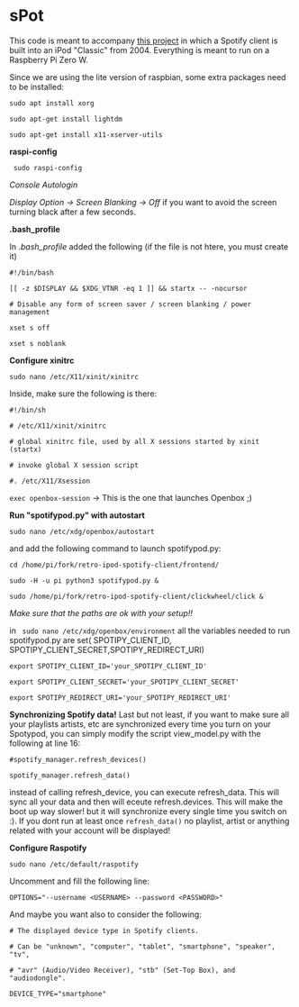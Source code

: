 # sPot

This code is meant to accompany [this project](https://hackaday.io/project/177034-spot-spotify-in-a-4th-gen-ipod-2004) in which a Spotify client is built into an iPod "Classic" from 2004. Everything is meant to run on a Raspberry Pi Zero W.

Since we are using the lite version of raspbian, some extra packages need to be installed:

`sudo apt install xorg`

`sudo apt-get install lightdm`

`sudo apt-get install x11-xserver-utils`



**raspi-config**

` sudo raspi-config`

_Console Autologin_

_Display Option -> Screen Blanking -> Off_ if you want to avoid the screen turning black after a few seconds.


**.bash_profile**

In *.bash_profile* added the following (if the file is not htere, you must create it)


`#!/bin/bash`

`[[ -z $DISPLAY && $XDG_VTNR -eq 1 ]] && startx -- -nocursor`

`# Disable any form of screen saver / screen blanking / power management`

`xset s off`

`xset s noblank`


**Configure xinitrc**

`sudo nano /etc/X11/xinit/xinitrc`


Inside, make sure the following is there:

`#!/bin/sh`

`# /etc/X11/xinit/xinitrc`

`# global xinitrc file, used by all X sessions started by xinit (startx)`

`# invoke global X session script`

`#. /etc/X11/Xsession`

`exec openbox-session` -> This is the one that launches Openbox ;)


**Run "spotifypod.py" with autostart**

`sudo nano /etc/xdg/openbox/autostart`


and add the following command to launch spotifypod.py:


`cd /home/pi/fork/retro-ipod-spotify-client/frontend/`

`sudo -H -u pi python3 spotifypod.py &`

`sudo /home/pi/fork/retro-ipod-spotify-client/clickwheel/click &`


_Make sure that the paths are ok with your setup!!_

in ` sudo nano /etc/xdg/openbox/environment` all the variables needed to run spotifypod.py are set( SPOTIPY_CLIENT_ID, SPOTIPY_CLIENT_SECRET,SPOTIPY_REDIRECT_URI)


`export SPOTIPY_CLIENT_ID='your_SPOTIPY_CLIENT_ID'`

`export SPOTIPY_CLIENT_SECRET='your_SPOTIPY_CLIENT_SECRET'`

`export SPOTIPY_REDIRECT_URI='your_SPOTIPY_REDIRECT_URI'`


**Synchronizing Spotify data!**
Last but not least, if you want to make sure all your playlists artists, etc are synchronized every time you turn on your Spotypod, you can simply modify the script view_model.py with the following at line 16:

`#spotify_manager.refresh_devices()`

`spotify_manager.refresh_data()`


instead of calling refresh_device, you can execute refresh_data. This will sync all your data and then will eceute refresh.devices. This will make the boot up way slower! but it will synchronize every single time you switch on :). 
If you dont run at least once `refresh_data()` no playlist, artist or anything related with your account will be displayed!

**Configure Raspotify**

`sudo nano /etc/default/raspotify`


Uncomment and fill the following line:

`OPTIONS="--username <USERNAME> --password <PASSWORD>"`


And maybe you want also to consider the following:

`# The displayed device type in Spotify clients. `

`# Can be "unknown", "computer", "tablet", "smartphone", "speaker", "tv",`

`# "avr" (Audio/Video Receiver), "stb" (Set-Top Box), and "audiodongle".`

`DEVICE_TYPE="smartphone"`


